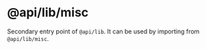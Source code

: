 # @api/lib/misc

Secondary entry point of `@api/lib`. It can be used by importing from `@api/lib/misc`.

